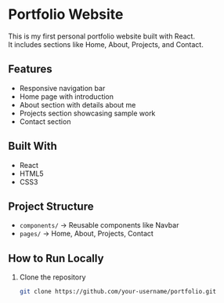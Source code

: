 # Portfolio Website

This is my first personal portfolio website built with React.  
It includes sections like Home, About, Projects, and Contact.  

##  Features
- Responsive navigation bar  
- Home page with introduction  
- About section with details about me  
- Projects section showcasing sample work  
- Contact section  

##  Built With
- React  
- HTML5  
- CSS3  

##  Project Structure
- `components/` → Reusable components like Navbar  
- `pages/` → Home, About, Projects, Contact  

## How to Run Locally
1. Clone the repository  
   ```bash
   git clone https://github.com/your-username/portfolio.git

